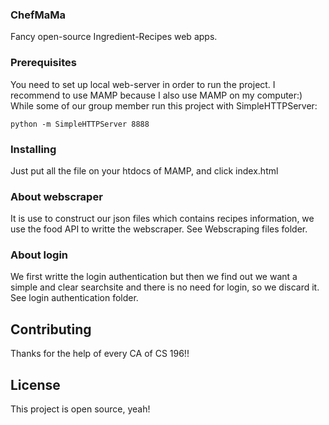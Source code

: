 ### ChefMaMa

Fancy open-source Ingredient-Recipes web apps.

### Prerequisites

You need to set up local web-server in order to run the project. I recommend to use MAMP because I also use MAMP on my computer:) While some of our group member run this project with SimpleHTTPServer:

```
python -m SimpleHTTPServer 8888
```

### Installing

Just put all the file on your htdocs of MAMP, and click index.html

### About webscraper

It is use to construct our json files which contains recipes information, we use the food API to writte the webscraper. See Webscraping files folder.

### About login

We first writte the login authentication but then we find out we want a simple and clear searchsite and there is no need for login, so we discard it. See login authentication folder.

## Contributing

Thanks for the help of every CA of CS 196!!

## License

This project is open source, yeah!
